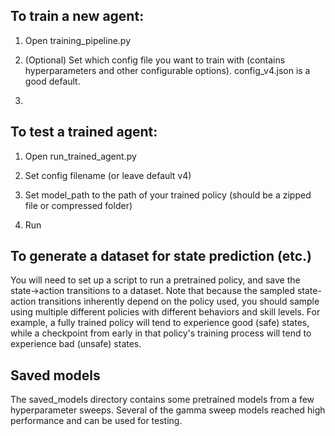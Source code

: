 ## To train a new agent:
1. Open training_pipeline.py

2. (Optional) Set which config file you want to train with (contains hyperparameters and other configurable options). config_v4.json is a good default.

3. 

## To test a trained agent:
1. Open run_trained_agent.py

2. Set config filename (or leave default v4)

3. Set model_path to the path of your trained policy (should be a zipped file or compressed folder)

4. Run

## To generate a dataset for state prediction (etc.)

You will need to set up a script to run a pretrained policy, and save the state->action transitions to a dataset. 
Note that because the sampled state-action transitions inherently depend on the policy used, you should sample using 
multiple different policies with different behaviors and skill levels. For example, a fully trained policy will tend to
experience good (safe) states, while a checkpoint from early in that policy's training process will tend
to experience bad (unsafe) states.

## Saved models
The saved_models directory contains some pretrained models from a few hyperparameter sweeps. Several of the gamma sweep
models reached high performance and can be used for testing.